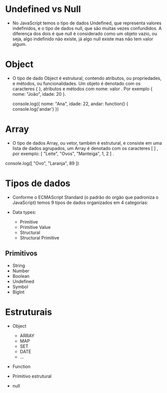 # Undefined vs Null

* No JavaScript temos o tipo de dados Undefined, que representa valores indefinidos, e o tipo de dados null, que são muitas vezes confundidos. A diferença dos dois é que null é considerado como um objeto vazio, ou seja, algo indefinido não existe, já algo null existe mas não tem valor algum.


# Object

* O tipo de dado Object é estrutural, contendo atributos, ou propriedades, e métodos, ou funcionalidades. Um objeto é denotado com os caracteres { }, atributos e métodos com nome: valor . Por exemplo { nome: "João", idade: 20 }.

    console.log({
        nome: "Ana",
        idade: 22,
        andar: function() {
            console.log('andar')
    })

# Array

* O tipo de dados Array, ou vetor, também é estrutural, e consiste em uma lista de dados agrupados, um Array é denotado com os caracteres [ ] , por exemplo: [ "Leite", "Ovos", "Manteiga", 1, 2 ] .

console.log([
    "Ovo", 
    "Laranja",
    89
])

# Tipos de dados

* Conforme o ECMAScript Standard (o padrão do orgão que padroniza o JavaScript) temos 9 tipos de dados organizados em 4 categorias: 

* Data types: 
    - Primitive
    - Primitive Value
    - Structural
    - Structural Primitive 

## Primitivos

- String
- Number
- Boolean
- Undefined
- Symbol
- BigInt

# Estruturais

- Object 
    - ARRAY
    - MAP
    - SET
    - DATE
    - ... 

- Function

- Primitivo estrutural 

- null
